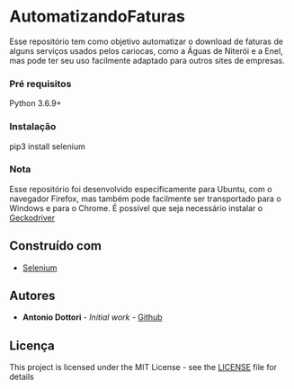 # AutomatizandoFaturas
Esse repositório tem como objetivo automatizar o download de faturas de alguns serviços usados pelos cariocas, como a Águas de Niterói e a Enel, mas pode ter seu uso facilmente adaptado para outros sites de empresas.

### Pré requisitos
Python 3.6.9+

### Instalação
pip3 install selenium

### Nota
Esse repositório foi desenvolvido especificamente para Ubuntu, com o navegador Firefox, mas também pode facilmente ser transportado para o Windows e para o Chrome.
É possível que seja necessário instalar o [Geckodriver](https://github.com/mozilla/geckodriver/releases)

## Construído com
* [Selenium](https://github.com/SeleniumHQ/selenium/tree/master/py)

## Autores
* **Antonio Dottori** - *Initial work* - [Github](https://github.com/aadottori)

## Licença
This project is licensed under the MIT License - see the [LICENSE](LICENSE) file for details
